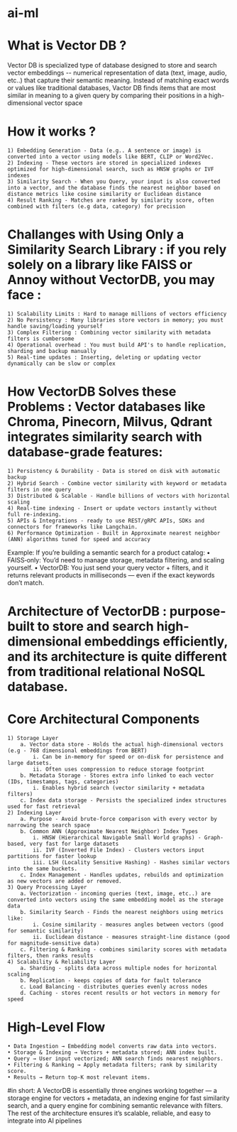 # ai-ml
# What is Vector DB ? 

Vector DB is specialized type of database designed to store and search vector embeddings -- numerical representation of data (text, image, audio, etc..) that capture their semantic meaning.
Instead of matching exact words or values like traditional databases, Vactor DB finds items that are most similar in meaning to a given query by comparing their positions in a high-dimensional vector space

# How it works ? 
    1) Embedding Generation - Data (e.g.. A sentence or image) is converted into a vector using models like BERT, CLIP or Word2Vec.
    2) Indexing - These vectors are stored in specialized indexes optimized for high-dimensional search, such as HNSW graphs or IVF indexes
    3) Similarity Search - When you Query, your input is also converted into a vector, and the database finds the nearest neighbor based on distance metrics like cosine similarity or Euclidean distance
    4) Result Ranking - Matches are ranked by similarity score, often combined with filters (e.g data, category) for precision

# Challanges with Using Only a Similarity Search Library : if you rely solely on a library like FAISS or Annoy without VectorDB, you may face : 

    1) Scalability Limits : Hard to manage millions of vectors efficiency
    2) No Persistency : Many libraries store vectors in memory; you must handle saving/loading yourself
    3) Complex Filtering : Combining vector similarity with metadata filters is cumbersome
    4) Operational overhead : You must build API's to handle replication, sharding and backup manually
    5) Real-time updates : Inserting, deleting or updating vector dynamically can be slow or complex

# How VectorDB Solves these Problems : Vector databases like Chroma, Pinecorn, Milvus, Qdrant integrates similarity search with database-grade features:

    1) Persistency & Durability - Data is stored on disk with automatic backup
    2) Hybrid Search - Combine vector similarity with keyword or metadata filters in one query
    3) Distributed & Scalable - Handle billions of vectors with horizontal scaling
    4) Real-time indexing - Insert or update vectors instantly without full re-indexing.
    5) APIs & Integrations - ready to use REST/gRPC APIs, SDKs and connectors for frameworks like Langchain.
    6) Performance Optimization - Built in Approximate nearest neighbor (ANN) algorithms tuned for speed and accuracy

Example: If you’re building a semantic search for a product catalog:
    • FAISS‑only: You’d need to manage storage, metadata filtering, and scaling yourself.
    • VectorDB: You just send your query vector + filters, and it returns relevant products in milliseconds — even if the exact keywords don’t match.

# Architecture of VectorDB : purpose-built to store and search high-dimensional embeddings efficiently, and its architecture is quite different from traditional relational NoSQL database.

# Core Architectural Components

    1) Storage Layer
        a. Vector data store - Holds the actual high-dimensional vectors (e.g - 768 dimensional embeddings from BERT)
            i. Can be in-memory for speed or on-disk for persistence and large datsets.
            ii. Often uses compression to reduce storage footprint
        b. Metadata Storage - Stores extra info linked to each vector (IDs, timestamps, tags, categories)
            i. Enables hybrid search (vector similarity + metadata filters)
        c. Index data storage - Persists the specialized index structures used for fast retrieval
    2) Indexing Layer
        a. Purpose - Avoid brute-force comparison with every vector by narrowing the search space
        b. Common ANN (Approximate Nearest Neighbor) Index Types
            i. HNSW (Hierarchical Navigable Small World graphs) - Graph-based, very fast for large datasets
            ii. IVF (Inverted File Index) - Clusters vectors input partitions for faster lookup
            iii. LSH (Locality Sensitive Hashing) - Hashes similar vectors into the same buckets.
        c. Index Management - Handles updates, rebuilds and optimization as new vectors are added or removed.
    3) Query Processing Layer
        a. Vectorization - incoming queries (text, image, etc..) are converted into vectors using the same embedding model as the storage data
        b. Similarity Search - Finds the nearest neighbors using metrics like:
            i. Cosine similarity - measures angles between vectors (good for semantic similarity)
            ii. Euclidean distance - measures straight-line distance (good for magnitude-sensitive data)
        c. Filtering & Ranking - combines similarity scores with metadata filters, then ranks results
    4) Scalability & Reliability Layer
        a. Sharding - splits data across multiple nodes for horizontal scaling
        b. Replication - keeps copies of data for fault tolerance
        c. Load Balancing - distributes queries evenly across nodes
        d. Caching - stores recent results or hot vectors in memory for speed

# High‑Level Flow
    • Data Ingestion → Embedding model converts raw data into vectors.
    • Storage & Indexing → Vectors + metadata stored; ANN index built.
    • Query → User input vectorized; ANN search finds nearest neighbors.
    • Filtering & Ranking → Apply metadata filters; rank by similarity score.
    • Results → Return top‑K most relevant items.


#in short: 
A VectorDB is essentially three engines working together — a storage engine for vectors + metadata, an indexing engine for fast similarity search, and a query engine for combining semantic relevance with filters. The rest of the architecture ensures it’s scalable, reliable, and easy to integrate into AI pipelines
